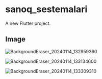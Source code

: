 # sanoq_sestemalari

A new Flutter project.

## Image

![BackgroundEraser_20240114_132959360](https://github.com/rakhmatovsanjar/Convert/assets/137810130/28612072-576f-45c6-adeb-16c2ee75dc84)

![BackgroundEraser_20240114_133134600](https://github.com/rakhmatovsanjar/Convert/assets/137810130/e0412409-7167-4a6b-9896-b20a8456911e)

![BackgroundEraser_20240114_133309310](https://github.com/rakhmatovsanjar/Convert/assets/137810130/652108fa-1652-4691-ab2a-333bd4c74df5)
